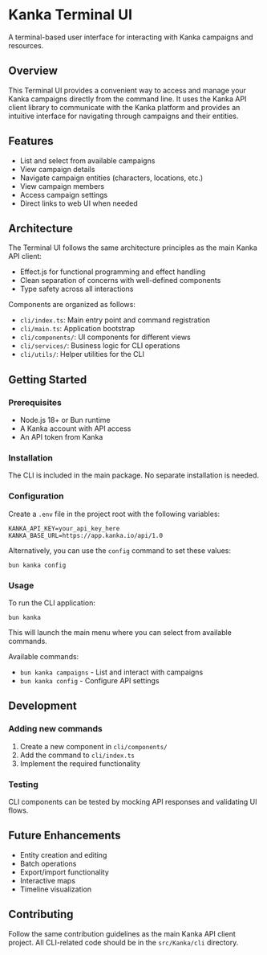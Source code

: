 # Kanka Terminal UI

A terminal-based user interface for interacting with Kanka campaigns and resources.

## Overview

This Terminal UI provides a convenient way to access and manage your Kanka campaigns directly from the command line. It uses the Kanka API client library to communicate with the Kanka platform and provides an intuitive interface for navigating through campaigns and their entities.

## Features

- List and select from available campaigns
- View campaign details
- Navigate campaign entities (characters, locations, etc.)
- View campaign members
- Access campaign settings
- Direct links to web UI when needed

## Architecture

The Terminal UI follows the same architecture principles as the main Kanka API client:

- Effect.js for functional programming and effect handling
- Clean separation of concerns with well-defined components
- Type safety across all interactions

Components are organized as follows:

- `cli/index.ts`: Main entry point and command registration
- `cli/main.ts`: Application bootstrap
- `cli/components/`: UI components for different views
- `cli/services/`: Business logic for CLI operations
- `cli/utils/`: Helper utilities for the CLI

## Getting Started

### Prerequisites

- Node.js 18+ or Bun runtime
- A Kanka account with API access
- An API token from Kanka

### Installation

The CLI is included in the main package. No separate installation is needed.

### Configuration

Create a `.env` file in the project root with the following variables:

```
KANKA_API_KEY=your_api_key_here
KANKA_BASE_URL=https://app.kanka.io/api/1.0
```

Alternatively, you can use the `config` command to set these values:

```
bun kanka config
```

### Usage

To run the CLI application:

```
bun kanka
```

This will launch the main menu where you can select from available commands.

Available commands:

- `bun kanka campaigns` - List and interact with campaigns
- `bun kanka config` - Configure API settings

## Development

### Adding new commands

1. Create a new component in `cli/components/`
2. Add the command to `cli/index.ts`
3. Implement the required functionality

### Testing

CLI components can be tested by mocking API responses and validating UI flows.

## Future Enhancements

- Entity creation and editing
- Batch operations
- Export/import functionality
- Interactive maps
- Timeline visualization

## Contributing

Follow the same contribution guidelines as the main Kanka API client project. All CLI-related code should be in the `src/Kanka/cli` directory.
